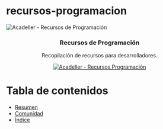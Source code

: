 # recursos-programacion

![Acadeller - Recursos de Programación](http://i.imgur.com/5fhhRTw.png)

<h3 align="center">Recursos de Programación</h3>
<p align="center">
  Recopilación de recursos para desarrolladores.
</p>
<p align="center">
  <a href="https://github.com/ossu/computer-science">
	<img alt="Acadeller - Recursos Programación" src="https://img.shields.io/badge/Acadeller-recursos--programaci%C3%B3n-yellow.svg">
  </a>
</p>

# Tabla de contenidos

- [Resumen](#resumen)
- [Comunidad](#comunidad)
- [Índice](#indice)

